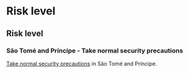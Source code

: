 # Risk level

## Risk level

### São Tomé and Príncipe - Take normal security precautions

[Take normal security precautions](#levels "Risk Levels") in São Tomé and Príncipe.